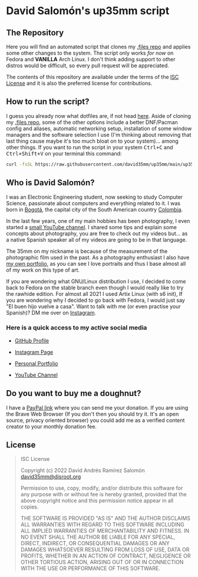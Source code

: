 # David Salomón's up35mm script

## The Repository

Here you will find an automated script that clones my
[.files repo](https://github.com/david35mm/.files) and applies some other
changes to the system. The script only works _for now_ on Fedora and
**VANILLA** Arch Linux. I don't think adding support to other distros would
be difficult, so every pull request will be appreciated.

The contents of this repository are available under the terms of the
[ISC License](https://choosealicense.com/licenses/isc/) and it is also the
preferred license for contributions.

## How to run the script?

I guess you already now what dotfiles are, if not head
[here](https://github.com/david35mm/.files#the-repository). Aside of cloning
my [.files repo](https://github.com/david35mm/.files), some of the other
options include a better DNF/Pacman config and aliases, automatic networking
setup, installation of some window managers and the software selection I use
(I'm thinking about removing that last thing cause maybe it's too much bloat
on to your system)... among other things. If you want to run the script in
your system <kbd>Ctrl+C</kbd> and <kbd>Ctrl+Shift+V</kbd> on your terminal
this command:

```sh
curl -fsSL https://raw.githubusercontent.com/david35mm/up35mm/main/up35mm.sh | sh
```

## Who is David Salomón?

I was an Electronic Engineering student, now seeking to study Computer
Science, passionate about computers and everything related to it. I was born
in [Bogotá](https://en.wikipedia.org/wiki/Bogot%C3%A1), the capital city of
the South American country [Colombia](https://en.wikipedia.org/wiki/Colombia).

In the last few years, one of my main hobbies has been photography, I even
started a [small YouTube channel](https://www.youtube.com/channel/UC-8MDD0AHj0-ZUPolunq6MQ).
I shared some tips and explain some concepts about photography, you are free
to check out my videos but... as a native Spanish speaker all of my videos
are going to be in that language.

The 35mm on my nickname is because of the measurement of the photographic
film used in the past. As a photography enthusiast I also have
[my own portfolio](https://spark.adobe.com/page/yADDtrHvBow4p/), as you can
see I love portraits and thus I base almost all of my work on this type of art.

If you are wondering what GNU/Linux distribution I use, I decided to come back
to Fedora on the stable branch even though I would really like to try the
rawhide edition. For almost all 2021 I used Artix Linux (with s6 init), If you
are wondering why I decided to go back with Fedora, I would just say "El buen
hijo vuelve a casa". Want to talk with me (or even practise your Spanish)? DM
me over on [Instagram](https://www.instagram.com/david35mm.co).

### Here is a quick access to my active social media

- [GitHub Profile](https://github.com/david35mm)

- [Instagram Page](https://www.instagram.com/david35mm.co)

- [Personal Portfolio](https://spark.adobe.com/page/yADDtrHvBow4p/)

- [YouTube Channel](https://www.youtube.com/channel/UC-8MDD0AHj0-ZUPolunq6MQ)

## Do you want to buy me a doughnut?

I have a [PayPal link](https://paypal.me/david35mm) where you can send me your
donation. If you are using the Brave Web Browser (If you don't then you should
try it. It's an open source, privacy oriented browser) you could add me as a
verified content creator to your monthly donation fee.

## License

> ISC License
>
> Copyright (c) 2022 David Andrés Ramírez Salomón <david35mm@disroot.org>
>
> Permission to use, copy, modify, and/or distribute this software for any
> purpose with or without fee is hereby granted, provided that the above
> copyright notice and this permission notice appear in all copies.
>
> THE SOFTWARE IS PROVIDED "AS IS" AND THE AUTHOR DISCLAIMS ALL WARRANTIES WITH
> REGARD TO THIS SOFTWARE INCLUDING ALL IMPLIED WARRANTIES OF MERCHANTABILITY
> AND FITNESS. IN NO EVENT SHALL THE AUTHOR BE LIABLE FOR ANY SPECIAL, DIRECT,
> INDIRECT, OR CONSEQUENTIAL DAMAGES OR ANY DAMAGES WHATSOEVER RESULTING FROM
> LOSS OF USE, DATA OR PROFITS, WHETHER IN AN ACTION OF CONTRACT, NEGLIGENCE OR
> OTHER TORTIOUS ACTION, ARISING OUT OF OR IN CONNECTION WITH THE USE OR
> PERFORMANCE OF THIS SOFTWARE.
